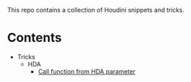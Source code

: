 This repo contains a collection of Houdini snippets and tricks.

# Contents

- Tricks
  - HDA
    - [Call function from HDA parameter](tricks/parameterfunction)